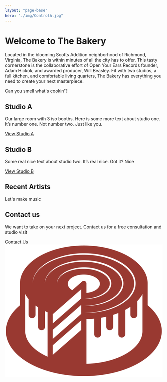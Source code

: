 ```yaml
---
layout: "page-base"
hero: "./img/ControlA.jpg"
---
```


<style>
  .hero {
    height: 100vh;
  }
</style>

<div class="section">
  <h1>Welcome to The Bakery</h1>
  <p>
    Located in the blooming Scotts Addition neighborhood of Richmond,
    Virginia, The Bakery is within minutes of all the city has to offer. This
    tasty cornerstone is the collaborative effort of Open Your Ears Records
    founder, Adam Hickok, and awarded producer, Will Beasley. Fit with two
    studios, a full kitchen, and comfortable living quarters, The Bakery has
    everything you need to create your next masterpiece.
  </p>
  <p class="">Can you smell what's cookin'?</p>
</div>
<div class="section-img section-img--studioA"></div>
<div class="section">
  <h2>Studio A</h2>
  <p>Our large room with 3 iso booths. Here is some more text about studio one. It’s number one. Not number two. Just like you.</p>
  <a class="btn" href="/pages/studio-a/index">View Studio A</a>
</div>
<div class="section-img section-img--studioB"></div>
<div class="section">
  <h2>Studio B</h2>
  <p>Some real nice text about studio two. It’s real nice. Got it? Nice</p>
  <a class="btn" href="/pages/studio-b/index">View Studio B</a>
</div>
<div class="section section--alt">
  <h2>Recent Artists</h2>
  <div class="grid"></div>
</div>
<div class="section">
  <p>Let's make music</p>
  <h2>Contact us</h2>
  <p>We want to take on your next project. Contact us for a free consultation and studio visit</p>
  <a class="btn" href="#">Contact Us</a>
</div>
<img class="token" src="/img/cake/BurgTrans.png" alt="The bakery seal">
